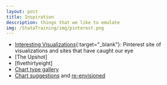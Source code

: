 ```yaml
---
layout: post
title: Inspiration
description: things that we like to emulate
img: /StataTraining/img/pinterest.png
---
```



- [Interesting Visualizations](https://www.pinterest.com/kuhobbes/geocenter-inspiration/){:target="_blank"}: Pinterest site of visualizations and sites that have caught our eye
- [The Upshot]
- [fivethirtyeight]
- [Chart type gallery](http://www.datavizcatalogue.com/)
- [Chart suggestions](http://extremepresentation.typepad.com/files/choosing-a-good-chart-09.pdf) and [re-envisioned](http://global.qlik.com/~/media/Files/blog/Choosing-A-GoodChart-Dissected-FINAL.ashx)

